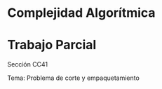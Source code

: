 # Complejidad Algorítmica

# Trabajo Parcial

Sección CC41

Tema: Problema de corte y empaquetamiento 

